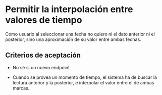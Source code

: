 # Permitir la interpolación entre valores de tiempo

Como usuario al seleccionar una fecha no quiero ni el dato anterior ni el posterior, sino una aproximación de su valor entre ambas fechas.

## Criterios de aceptación

* No sé si un nuevo endpoint

* Cuando se provea un momento de tiempo, el sistema ha de buscar la lectura anterior y la posterior, e interpolar el valor entre el de ambas marcas.


